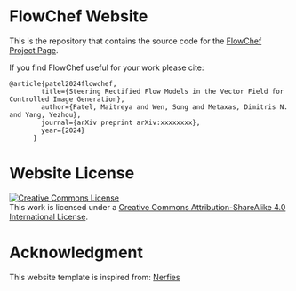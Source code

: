 # FlowChef Website

This is the repository that contains the source code for the [FlowChef Project Page](https://flowchef.github.io/).

If you find FlowChef useful for your work please cite:
```
@article{patel2024flowchef,
        title={Steering Rectified Flow Models in the Vector Field for Controlled Image Generation},
        author={Patel, Maitreya and Wen, Song and Metaxas, Dimitris N. and Yang, Yezhou},
        journal={arXiv preprint arXiv:xxxxxxxx},
        year={2024}
      }
```

# Website License
<a rel="license" href="http://creativecommons.org/licenses/by-sa/4.0/"><img alt="Creative Commons License" style="border-width:0" src="https://i.creativecommons.org/l/by-sa/4.0/88x31.png" /></a><br />This work is licensed under a <a rel="license" href="http://creativecommons.org/licenses/by-sa/4.0/">Creative Commons Attribution-ShareAlike 4.0 International License</a>.


# Acknowledgment
This website template is inspired from: <a href="https://github.com/nerfies/nerfies.github.io">Nerfies</a>